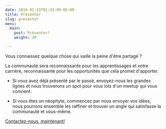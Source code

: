 ```yaml
---
date: 2016-01-15T01:33:09-05:00
title: Présenter
slug: presenter
menu:
  main:
    post: Présenter!
    weight: 30

---
```


Vous connaissez quelque chose qui vaille la peine d'être partagé ?

La communauté sera reconnaissante pour les apprentissages et votre carrière,
reconnaissante pour les opportunités que cela promet d'apporter.

* Si vous avez déjà présenté par le passé, envoyez-nous les grandes lignes et
  nous trouverons un spot pour vous lots d'un meetup qui vous convient.

* Si vous êtes un néophyte, commencez par nous envoyer vos idées, nous pourrons
  ensemble les raffiner et trouver un angle qui satisfasse la communauté et
  vous-même.

<div class="align-center">
    <a href="mailto:team@golangmontreal.org"><paper-button class="primary" raised>Contactez-nous, maintenant!</paper-button></a>
</div>
